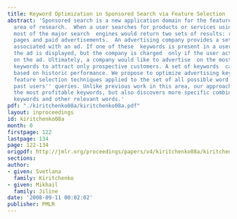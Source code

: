 ```yaml
---
title: Keyword Optimization in Sponsored Search via Feature Selection
abstract: 'Sponsored search is a new application domain for the feature selection
  area of research.  When a user searches for products or services using the Internet,
  most of the major search  engines would return two sets of results: regular web
  pages and paid advertisements.  An advertising company provides a set of keywords
  associated with an ad. If one of these  keywords is present in a user''s query,
  the ad is displayed, but the company is charged  only if the user actually clicks
  on the ad. Ultimately, a company would like to advertise  on the most effective
  keywords to attract only prospective customers. A set of keywords  can be optimized
  based on historic performance. We propose to optimize advertising keywords  with
  feature selection techniques applied to the set of all possible word combinations  comprising
  past users'' queries. Unlike previous work in this area, our approach not only  recognizes
  the most profitable keywords, but also discovers more specific combinations  of
  keywords and other relevant words.'
pdf: "./kiritchenko08a/kiritchenko08a.pdf"
layout: inproceedings
id: kiritchenko08a
month: 0
firstpage: 122
lastpage: 134
page: 122-134
origpdf: http://jmlr.org/proceedings/papers/v4/kiritchenko08a/kiritchenko08a.pdf
sections: 
author:
- given: Svetlana
  family: Kiritchenko
- given: Mikhail
  family: Jiline
date: '2008-09-11 00:02:02'
publisher: PMLR
---
```

